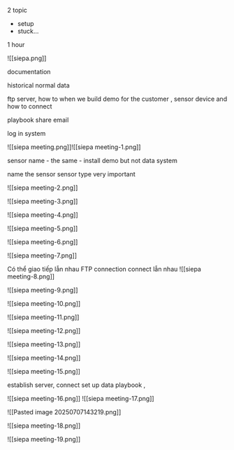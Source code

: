 2 topic
- setup
- stuck...

1 hour

![[siepa.png]]

documentation

historical normal data

ftp server, how to when we build demo for the customer , sensor device and how to connect 

playbook share email

log in system

![[siepa meeting.png]]![[siepa meeting-1.png]]


sensor name - the same - install demo but not data system

name the sensor
sensor type very important

![[siepa meeting-2.png]]

![[siepa meeting-3.png]]


![[siepa meeting-4.png]]

![[siepa meeting-5.png]]

![[siepa meeting-6.png]]


![[siepa meeting-7.png]]


Có thể giao tiếp lẫn nhau
FTP connection
connect lẫn nhau
![[siepa meeting-8.png]]

![[siepa meeting-9.png]]

![[siepa meeting-10.png]]


![[siepa meeting-11.png]]

![[siepa meeting-12.png]]


![[siepa meeting-13.png]]


![[siepa meeting-14.png]]

![[siepa meeting-15.png]]


establish server, connect 
set up data playbook , 

![[siepa meeting-16.png]]
![[siepa meeting-17.png]]

![[Pasted image 20250707143219.png]]

![[siepa meeting-18.png]]


![[siepa meeting-19.png]]

